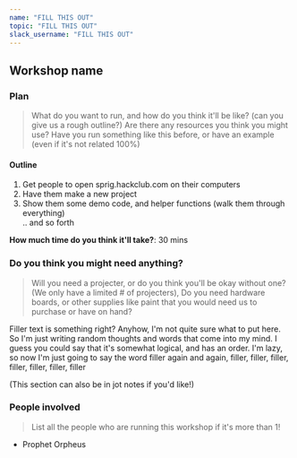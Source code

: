 ```yaml
---
name: "FILL THIS OUT"
topic: "FILL THIS OUT"
slack_username: "FILL THIS OUT"
---
```


## Workshop name

### Plan
> What do you want to run, and how do you think it'll be like? (can you give us a rough outline?)
> Are there any resources you think you might use? Have you run something like this before, or have an example (even if it's not related 100%)

#### Outline
1. Get people to open sprig.hackclub.com on their computers
2. Have them make a new project 
3. Show them some demo code, and helper functions (walk them through everything)
<br> .. and so forth

**How much time do you think it'll take?**: 30 mins

### Do you think you might need anything?
> Will you need a projecter, or do you think you'll be okay without one? (We only have a limited # of projecters), Do you need hardware boards, or other supplies like paint that you would need us to purchase or have on hand?

Filler text is something right? Anyhow, I'm not quite sure what to put here. So I'm just writing random thoughts and words that come into my mind. I guess you could say
that it's somewhat logical, and has an order. I'm lazy, so now I'm just going to say the word filler again and again, filler, filler, filler, filler, filler, filler, filler

(This section can also be in jot notes if you'd like!)

### People involved
> List all the people who are running this workshop if it's more than 1!
* Prophet Orpheus

